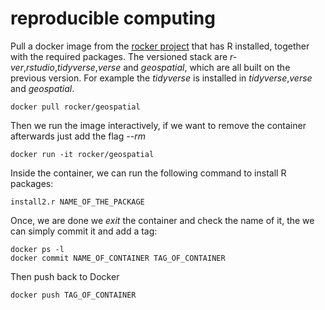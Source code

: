 # reproducible computing

Pull a docker image from the [rocker project](https://www.rocker-project.org/images/) that has R installed, together with the required packages. The versioned stack are *r-ver*,*rstudio*,*tidyverse*,*verse* and *geospatial*, which are all built on the previous version. For example the *tidyverse* is installed in *tidyverse*,*verse* and *geospatial*. 

```console
docker pull rocker/geospatial
```

Then we run the image interactively, if we want to remove the container afterwards just add the flag *--rm*

```console
docker run -it rocker/geospatial
```

Inside the container, we can run the following command to install R packages:

```console
install2.r NAME_OF_THE_PACKAGE
```

Once, we are done we *exit* the container and check the name of it, the we can simply commit it and add a tag:

```console
docker ps -l
docker commit NAME_OF_CONTAINER TAG_OF_CONTAINER
```

Then push back to Docker

```console
docker push TAG_OF_CONTAINER
```
